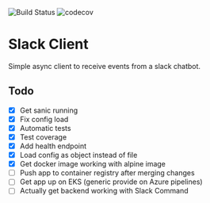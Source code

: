 ![Build Status](https://travis-ci.org/nkuik/slack-client.png?branch=master)
![codecov](https://codecov.io/gh/nkuik/slack-client/branch/master/graph/badge.svg)

# Slack Client

Simple async client to receive events from a slack chatbot.

## Todo

- [X] Get sanic running
- [X] Fix config load
- [X] Automatic tests
- [X] Test coverage
- [X] Add health endpoint
- [X] Load config as object instead of file
- [X] Get docker image working with alpine image
- [ ] Push app to container registry after merging changes
- [ ] Get app up on EKS (generic provide on Azure pipelines)
- [ ] Actually get backend working with Slack Command
